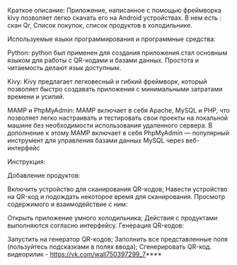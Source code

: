 
Краткое описание:
Приложение, написанное с помощью фреймворка kivy позволяет легко скачать его на Android устройствах. В нем есть : скан Qr, Список покупок, список продуктов в холодильнике.

Используемые языки программирования и программные средства:

Python:
python был применен для создания приложения.стал основным языком для работы с QR-кодами и базами данных. Простота и читаемость делают язык доступным.

Kivy:
Kivy предлагает легковесный и гибкий фреймворк, который позволяет быстро создавать приложения с минимальными затратами времени и усилий.


MAMP и PhpMyAdmin:
MAMP включает в себя Apache, MySQL и PHP, что позволяет легко настраивать и тестировать свои проекты на локальной машине без необходимости использования удаленного сервера. В дополнение к этому MAMP включает в себя PhpMyAdmin — популярный инструмент для управления базами данных MySQL через веб-интерфейс

Инструкция:

Добавление продуктов:

Включить устройство для сканирования QR-кодов;
Навести устройство на QR-код и подождать некоторое время для сканирования.
Просмотр содержимого и взаимодействие с ним:

Открыть приложение умного холодильника;
Действия с продуктами выполняются согласно интерфейсу.
Генерация QR-кодов:

    

Запустить на генератор QR-кодов;
Заполнить все представленные поля (пользуйтесь подсказками в полях ввода);
Сгенерировать QR-код.
видеорилик - https://vk.com/wall750397299_7****

